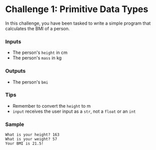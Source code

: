 # Challenge 1: Primitive Data Types
In this challenge, you have been tasked to write a simple program that calculates
the BMI of a person.

### Inputs
- The person's `height` in cm
- The person's `mass` in kg
 
### Outputs
- The person's `bmi`

### Tips
- Remember to convert the `height` to m
- `input` receives the user input as a `str`, not a `float` or an `int`

### Sample
```
What is your height? 163
What is your weight? 57
Your BMI is 21.5!
```
